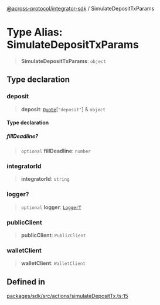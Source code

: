 [@across-protocol/integrator-sdk](../README.md) / SimulateDepositTxParams

# Type Alias: SimulateDepositTxParams

> **SimulateDepositTxParams**: `object`

## Type declaration

### deposit

> **deposit**: [`Quote`](Quote.md)\[`"deposit"`\] & `object`

#### Type declaration

##### fillDeadline?

> `optional` **fillDeadline**: `number`

### integratorId

> **integratorId**: `string`

### logger?

> `optional` **logger**: [`LoggerT`](LoggerT.md)

### publicClient

> **publicClient**: `PublicClient`

### walletClient

> **walletClient**: `WalletClient`

## Defined in

[packages/sdk/src/actions/simulateDepositTx.ts:15](https://github.com/across-protocol/toolkit/blob/fa61c35c7597804e093096de254dbc326f096003/packages/sdk/src/actions/simulateDepositTx.ts#L15)

